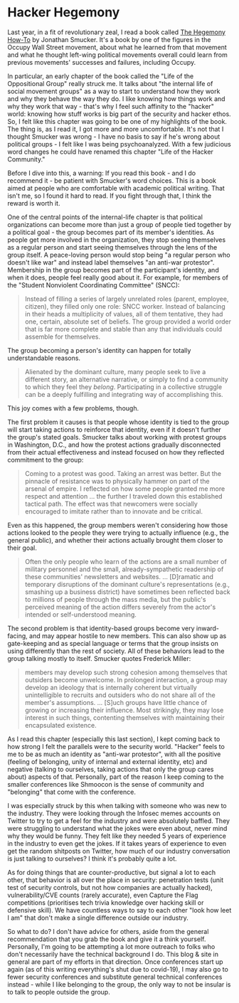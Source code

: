 # Hacker Hegemony

Last year, in a fit of revolutionary zeal, I read a book called 
[The Hegemony How-To](https://www.akpress.org/hegemonyhowto.html) by Jonathan Smucker. It's a book by one of the 
figures in the Occupy Wall Street movement, about what he learned from that movement and what he thought left-wing 
political movements overall could learn from previous movements' successes and failures, including Occupy. 

In particular, an early chapter of the book called the "Life of the Oppositional Group" really struck me. It talks 
about "the internal life of social movement groups" as a way to start to understand how they work and why they behave 
the way they do. I like knowing how things work and why they work that way - that's why I feel such affinity to the 
"hacker" world: knowing how stuff works is big part of the security and hacker ethos. So, I felt like this chapter
was going to be one of my highlights of the book. The thing is, as I read it, I got more and more uncomfortable. 
It's not that I thought Smucker was wrong - I have no basis to say if he's wrong about political groups - I felt like
I was being psychoanalyzed. With a few judicious word changes he could have renamed this chapter "Life of the Hacker
Community."

Before I dive into this, a warning: If you read this book - and I do recommend it - be patient with Smucker's word 
choices. This is a book aimed at people who are comfortable with academic political writing. That isn't me, so I 
found it hard to read. If you fight through that, I think the reward is worth it.

One of the central points of the internal-life chapter is that political organizations can become more than just a 
group of people tied together by a political goal - the group becomes part of its member's identities. As people
get more involved in the organization, they stop seeing themselves as a regular person and start seeing themselves through 
the lens of the group itself. A peace-loving person would stop being "a regular person who doesn't like 
war" and instead label themselves "an anti-war protestor". Membership in the group becomes part of the participant's 
identity, and when it does, people feel really good about it. For example, for members of the "Student Nonviolent
Coordinating Committee" (SNCC): 
> Instead of filling a series of largely unrelated roles (parent, employee, citizen), they filled only one role:
> SNCC worker. Instead of balancing in their heads a multiplicity of values, all of them tentative, they had one,
> certain, absolute set of beliefs. The group provided a world order that is far more complete and stable than any 
> that individuals could assemble for themselves.

The group becoming a person's identity can happen for totally understandable reasons.
> Alienated by the dominant culture, many people seek to live a different story, an alternative narrative, or simply
> to find a community to which they feel they *belong*. Participating in a collective struggle can be a deeply
> fulfilling and integrating way of accomplishing this.

This joy comes with a few problems, though.

The first problem it causes is that people whose identity is tied to the group will start taking actions to reinforce 
that identity, even if it doesn't further the group's stated goals. Smucker talks about working with 
protest groups in Washington, D.C., and how the protest actions gradually disconnected from their actual effectiveness 
and instead focused on how they reflected commitment to the group:
> Coming to a protest was good. Taking an arrest was better. But the pinnacle of resistance was to physically hammer on 
> part of the arsenal of empire. I reflected on how some people granted me more respect and attention ... the further I 
> traveled down this established tactical path. The effect was that newcomers were socially encouraged to imitate rather
> than to innovate and be critical.

Even as this happened, the group members weren't considering how those actions looked to the people they were trying 
to actually influence (e.g., the general public), and whether their actions actually brought them closer to their goal. 
> Often the only people who learn of the actions are a small number of military personnel and the small, 
> already-sympathetic readership of these communities' newsletters and websites. ... [D]ramatic and temporary disruptions 
> of the dominant culture's representations (e.g., smashing up a business district) have sometimes been reflected 
> back to millions of people through the mass media, but the public's perceived meaning of the action differs severely 
> from the actor's intended or self-understood meaning.

The second problem is that identity-based groups become very inward-facing, and may 
appear hostile to new members. This can also show up as gate-keeping and as special language 
or terms that the group insists on using differently than the rest of society. All of these behaviors lead to the 
group talking mostly to itself. Smucker quotes Frederick Miller:
> members may develop such strong cohesion among themselves that outsiders become unwelcome. In prolonged interaction,
> a group may develop an ideology that is internally coherent but virtually unintelligible to recruits and outsiders 
> who do not share all of the member's assumptions. ... [S]uch groups have little chance of growing or increasing their 
> influence. Most strikingly, they may lose interest in such things, contenting themselves with maintaining their 
> encapsulated existence.

As I read this chapter (especially this last section), I kept coming back to how strong I felt the parallels were 
to the security world. "Hacker" feels to me to be as much an identity as "anti-war protestor", with all the positive
(feeling of belonging, unity of internal and external identity, etc) and negative (talking to ourselves, taking actions
that only the group cares about) aspects of that. Personally, part of the reason I keep coming to the smaller conferences
like Shmoocon is the sense of community and "belonging" that come with the conference. 
 
I was especially struck by this when talking with someone who was new to the industry. They were looking through the 
Infosec memes accounts on Twitter to try to get a feel for the industry and were absolutely baffled. They were 
struggling to understand what the jokes were even about, never mind why they would be funny. They felt like they 
needed 5 years of experience in the industry to even get the jokes. If it takes years of experience to even get the 
random shitposts on Twitter, how much of our industry conversation is just talking to ourselves? I think it's probably
quite a lot. 

As for doing things that are counter-productive, but signal a lot to each other, that behavior is all over the place
in security: penetration tests (unit test of security controls, but not how companies are actually hacked), 
vulnerability/CVE counts (rarely accurate), even Capture the Flag competitions (prioritises tech trivia knowledge 
over hacking skill or defensive skill). We have countless ways to say to each other "look how leet I am" that don't 
make a single difference outside our industry.

So what to do? I don't have advice for others, aside from the general recommendation that you grab the book and 
give it a think yourself. Personally, I'm going to be attempting a lot more outreach to folks who don't necessarily 
have the technical background I do. This blog & site in general are part of my efforts in that
direction. Once conferences start up again (as of this writing everything's shut due to covid-19), I may also go to 
fewer security conferences and substitute general technical conferences instead - while I like belonging to the group,
the only way to not be insular is to talk to people outside the group.